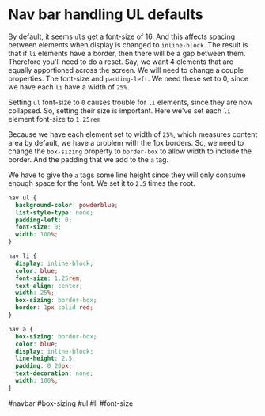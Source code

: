 # Nav bar handling UL defaults

By default, it seems `ul`s get a font-size of 16. And this affects spacing between elements when display is changed to `inline-block`. The result is that if `li` elements have a border, then there will be a gap between them. Therefore you'll need to do a reset.
Say, we want 4 elements that are equally apportioned across the screen. We will need to change a couple properties. The font-size and `padding-left`. We need these set to 0, since we have each `li` have a width of `25%`.

Setting `ul` font-size to `0` causes trouble for `li` elements, since they are now collapsed. So, setting their size is important. Here we've set each `li` element font-size to `1.25rem`

Because we have each element set to width of `25%`, which measures content area by default, we have a problem with the 1px borders. So, we need to change the `box-sizing` property to `border-box` to allow width to include the border. And the padding that we add to the `a` tag.

We have to give the `a` tags some line height since they will only consume enough space for the font. We set it to `2.5` times the root.

```css
nav ul {
  background-color: powderblue;
  list-style-type: none;
  padding-left: 0;
  font-size: 0;
  width: 100%;
}

nav li {
  display: inline-block;
  color: blue;
  font-size: 1.25rem;
  text-align: center;
  width: 25%;
  box-sizing: border-box;
  border: 1px solid red;
}

nav a {
  box-sizing: border-box;
  color: blue;
  display: inline-block;
  line-height: 2.5;
  padding: 0 20px;
  text-decoration: none;
  width: 100%;
}
```

#navbar #box-sizing #ul #li #font-size
